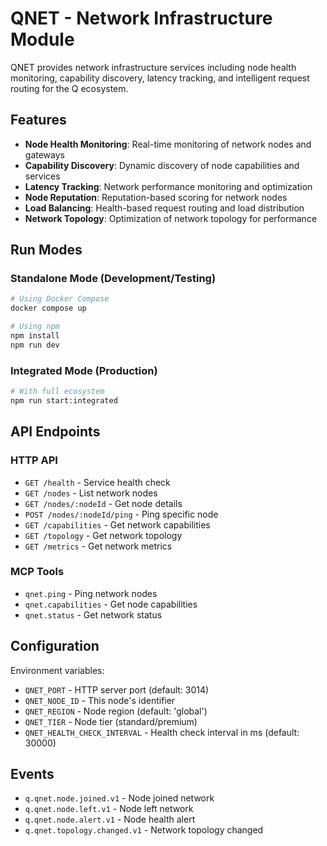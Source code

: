 # QNET - Network Infrastructure Module

QNET provides network infrastructure services including node health monitoring, capability discovery, latency tracking, and intelligent request routing for the Q ecosystem.

## Features

- **Node Health Monitoring**: Real-time monitoring of network nodes and gateways
- **Capability Discovery**: Dynamic discovery of node capabilities and services
- **Latency Tracking**: Network performance monitoring and optimization
- **Node Reputation**: Reputation-based scoring for network nodes
- **Load Balancing**: Health-based request routing and load distribution
- **Network Topology**: Optimization of network topology for performance

## Run Modes

### Standalone Mode (Development/Testing)
```bash
# Using Docker Compose
docker compose up

# Using npm
npm install
npm run dev
```

### Integrated Mode (Production)
```bash
# With full ecosystem
npm run start:integrated
```

## API Endpoints

### HTTP API
- `GET /health` - Service health check
- `GET /nodes` - List network nodes
- `GET /nodes/:nodeId` - Get node details
- `POST /nodes/:nodeId/ping` - Ping specific node
- `GET /capabilities` - Get network capabilities
- `GET /topology` - Get network topology
- `GET /metrics` - Get network metrics

### MCP Tools
- `qnet.ping` - Ping network nodes
- `qnet.capabilities` - Get node capabilities
- `qnet.status` - Get network status

## Configuration

Environment variables:
- `QNET_PORT` - HTTP server port (default: 3014)
- `QNET_NODE_ID` - This node's identifier
- `QNET_REGION` - Node region (default: 'global')
- `QNET_TIER` - Node tier (standard/premium)
- `QNET_HEALTH_CHECK_INTERVAL` - Health check interval in ms (default: 30000)

## Events

- `q.qnet.node.joined.v1` - Node joined network
- `q.qnet.node.left.v1` - Node left network
- `q.qnet.node.alert.v1` - Node health alert
- `q.qnet.topology.changed.v1` - Network topology changed
